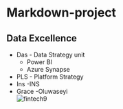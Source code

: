 # Markdown-project
## Data Excellence
   -  Das
    - Data Strategy unit
      - Power BI
      - Azure Synapse
   - PLS 
    - Platform Strategy
  - Ins
    -INS
  - Grace
   -Oluwaseyi     
   ![fintech9](https://imgur.com/fQi9UZv.jpg)
